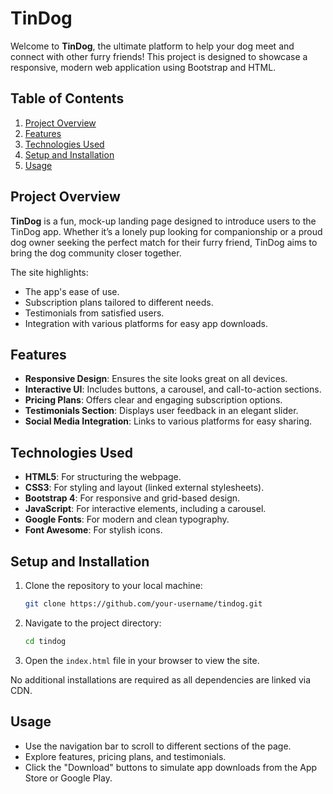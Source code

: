 # TinDog

Welcome to **TinDog**, the ultimate platform to help your dog meet and connect with other furry friends! This project is designed to showcase a responsive, modern web application using Bootstrap and HTML.

## Table of Contents
1. [Project Overview](#project-overview)
2. [Features](#features)
3. [Technologies Used](#technologies-used)
4. [Setup and Installation](#setup-and-installation)
5. [Usage](#usage)

## Project Overview
**TinDog** is a fun, mock-up landing page designed to introduce users to the TinDog app. Whether it’s a lonely pup looking for companionship or a proud dog owner seeking the perfect match for their furry friend, TinDog aims to bring the dog community closer together.

The site highlights:
- The app's ease of use.
- Subscription plans tailored to different needs.
- Testimonials from satisfied users.
- Integration with various platforms for easy app downloads.

## Features
- **Responsive Design**: Ensures the site looks great on all devices.
- **Interactive UI**: Includes buttons, a carousel, and call-to-action sections.
- **Pricing Plans**: Offers clear and engaging subscription options.
- **Testimonials Section**: Displays user feedback in an elegant slider.
- **Social Media Integration**: Links to various platforms for easy sharing.

## Technologies Used
- **HTML5**: For structuring the webpage.
- **CSS3**: For styling and layout (linked external stylesheets).
- **Bootstrap 4**: For responsive and grid-based design.
- **JavaScript**: For interactive elements, including a carousel.
- **Google Fonts**: For modern and clean typography.
- **Font Awesome**: For stylish icons.

## Setup and Installation
1. Clone the repository to your local machine:
   ```bash
   git clone https://github.com/your-username/tindog.git
   ```
2. Navigate to the project directory:
   ```bash
   cd tindog
   ```
3. Open the `index.html` file in your browser to view the site.

No additional installations are required as all dependencies are linked via CDN.

## Usage
- Use the navigation bar to scroll to different sections of the page.
- Explore features, pricing plans, and testimonials.
- Click the "Download" buttons to simulate app downloads from the App Store or Google Play.
